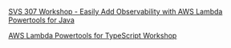 
[SVS 307 Workshop - Easily Add Observability with AWS Lambda Powertools for Java](https://catalog.us-east-1.prod.workshops.aws/workshops/a7011c82-e4af-4a52-80fa-fcd61f1dacd9/en-US)

[AWS Lambda Powertools for TypeScript Workshop](https://github.com/aws-samples/powertools-for-aws-lambda-workshop)